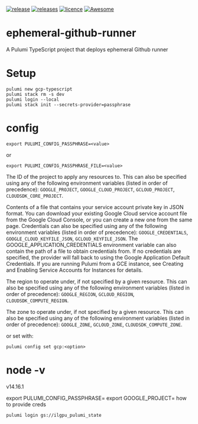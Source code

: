[![release](https://badgen.net/github/release/pavlovic-ivan/ephemeral-github-runner?icon=github&color=cyan)](https://github.com/pavlovic-ivan/ephemeral-github-runner/releases/tag/v2.283.3)
[![releases](https://badgen.net/github/releases/pavlovic-ivan/ephemeral-github-runner?icon=github&color=orange)](https://github.com/pavlovic-ivan/ephemeral-github-runner/releases)
[![licence](https://badgen.net/github/license/pavlovic-ivan/ephemeral-github-runner?icon=github)](https://github.com/pavlovic-ivan/ephemeral-github-runner/blob/main/LICENSE.md)
[![Awesome](https://awesome.re/badge.svg)](https://awesome.re)

# ephemeral-github-runner
A Pulumi TypeScript project that deploys ephemeral Github runner

# Setup
```
pulumi new gcp-typescript
pulumi stack rm -s dev
pulumi login --local
pulumi stack init --secrets-provider=passphrase
```

# config
```
export PULUMI_CONFIG_PASSPHRASE=<value>
```
or
```
export PULUMI_CONFIG_PASSPHRASE_FILE=<value>
```

The ID of the project to apply any resources to. This can also be specified using any of the following environment variables (listed in order of precedence): `GOOGLE_PROJECT`, `GOOGLE_CLOUD_PROJECT`, `GCLOUD_PROJECT`, `CLOUDSDK_CORE_PROJECT`.

Contents of a file that contains your service account private key in JSON format. You can download your existing Google Cloud service account file from the Google Cloud Console, or you can create a new one from the same page. Credentials can also be specified using any of the following environment variables (listed in order of precedence): `GOOGLE_CREDENTIALS`, `GOOGLE_CLOUD_KEYFILE_JSON`, `GCLOUD_KEYFILE_JSON`. The GOOGLE_APPLICATION_CREDENTIALS environment variable can also contain the path of a file to obtain credentials from. If no credentials are specified, the provider will fall back to using the Google Application Default Credentials. If you are running Pulumi from a GCE instance, see Creating and Enabling Service Accounts for Instances for details.

The region to operate under, if not specified by a given resource. This can also be specified using any of the following environment variables (listed in order of precedence): `GOOGLE_REGION`, `GCLOUD_REGION`, `CLOUDSDK_COMPUTE_REGION`.

The zone to operate under, if not specified by a given resource. This can also be specified using any of the following environment variables (listed in order of precedence): `GOOGLE_ZONE`, `GCLOUD_ZONE`, `CLOUDSDK_COMPUTE_ZONE`.

or set with:
```
pulumi config set gcp:<option>
```

# node -v
v14.16.1

export PULUMI_CONFIG_PASSPHRASE=
export GOOGLE_PROJECT=
how to provide creds

```
pulumi login gs://ilgpu_pulumi_state
```